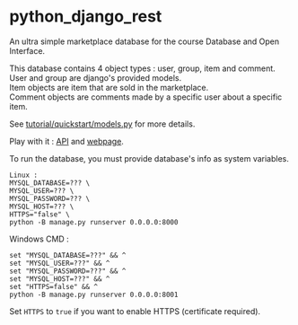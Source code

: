 # python_django_rest

An ultra simple marketplace database for the course Database and Open Interface.  

This database contains 4 object types : user, group, item and comment.  
User and group are django's provided models.  
Item objects are item that are sold in the marketplace.  
Comment objects are comments made by a specific user about a specific item.  
  
See [tutorial/quickstart/models.py](https://github.com/pqhuy98/python_django_rest/blob/e1601124/tutorial/quickstart/models.py) for more details.  
  
Play with it : [API](https://pqhuy98.hopto.org/SilkRoad/api/) and [webpage](https://pqhuy98.hopto.org/SilkRoad/page/).

To run the database, you must provide database's info as system variables.
```
Linux :
MYSQL_DATABASE=??? \
MYSQL_USER=??? \
MYSQL_PASSWORD=??? \
MYSQL_HOST=??? \
HTTPS="false" \
python -B manage.py runserver 0.0.0.0:8000
```

Windows CMD :
```
set "MYSQL_DATABASE=???" && ^
set "MYSQL_USER=???" && ^
set "MYSQL_PASSWORD=???" && ^
set "MYSQL_HOST=???" && ^
set "HTTPS=false" && ^
python -B manage.py runserver 0.0.0.0:8001
```

Set `HTTPS` to `true` if you want to enable HTTPS (certificate required).